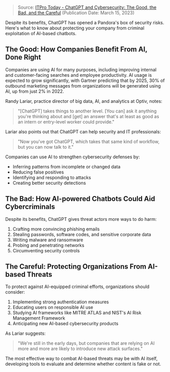 
> Source: [ITPro Today - ChatGPT and Cybersecurity: The Good, the Bad, and the Careful](https://www.itprotoday.com/security/chatgpt-and-cybersecurity-good-bad-and-careful) (Publication Date: March 15, 2023)


Despite its benefits, ChatGPT has opened a Pandora's box of security risks. Here's what to know about protecting your company from criminal exploitation of AI-based chatbots.

## The Good: How Companies Benefit From AI, Done Right

Companies are using AI for many purposes, including improving internal and customer-facing searches and employee productivity. AI usage is expected to grow significantly, with Gartner predicting that by 2025, 30% of outbound marketing messages from organizations will be generated using AI, up from just 2% in 2022.

Randy Lariar, practice director of big data, AI, and analytics at Optiv, notes:

> "[ChatGPT] takes things to another level. [You can] ask it anything you're thinking about and [get] an answer that's at least as good as an intern or entry-level worker could provide."

Lariar also points out that ChatGPT can help security and IT professionals:

> "Now you've got ChatGPT, which takes that same kind of workflow, but you can now talk to it."

Companies can use AI to strengthen cybersecurity defenses by:

- Inferring patterns from incomplete or changed data
- Reducing false positives
- Identifying and responding to attacks
- Creating better security detections

## The Bad: How AI-powered Chatbots Could Aid Cybercriminals

Despite its benefits, ChatGPT gives threat actors more ways to do harm:

1. Crafting more convincing phishing emails
2. Stealing passwords, software codes, and sensitive corporate data
3. Writing malware and ransomware
4. Probing and penetrating networks
5. Circumventing security controls

## The Careful: Protecting Organizations From AI-based Threats

To protect against AI-equipped criminal efforts, organizations should consider:

1. Implementing strong authentication measures
2. Educating users on responsible AI use
3. Studying AI frameworks like MITRE ATLAS and NIST's AI Risk Management Framework
4. Anticipating new AI-based cybersecurity products

As Lariar suggests:

> "We're still in the early days, but companies that are relying on AI more and more are likely to introduce new attack surfaces."

The most effective way to combat AI-based threats may be with AI itself, developing tools to evaluate and determine whether content is fake or not.
